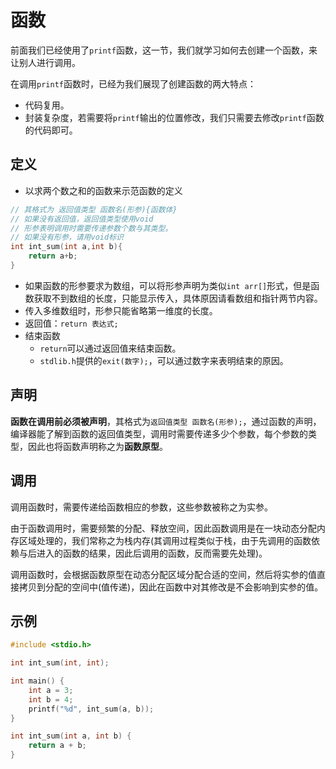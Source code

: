 # 函数

前面我们已经使用了`printf`函数，这一节，我们就学习如何去创建一个函数，来让别人进行调用。

在调用`printf`函数时，已经为我们展现了创建函数的两大特点：

- 代码复用。
- 封装复杂度，若需要将`printf`输出的位置修改，我们只需要去修改`printf`函数的代码即可。

## 定义

- 以求两个数之和的函数来示范函数的定义

```c
// 其格式为 返回值类型 函数名(形参){函数体}
// 如果没有返回值，返回值类型使用void
// 形参表明调用时需要传递参数个数与其类型。
// 如果没有形参，请用void标识
int int_sum(int a,int b){
    return a+b;
}
```

- 如果函数的形参要求为数组，可以将形参声明为类似`int arr[]`形式，但是函数获取不到数组的长度，只能显示传入，具体原因请看数组和指针两节内容。
- 传入多维数组时，形参只能省略第一维度的长度。
- 返回值：`return 表达式;`
- 结束函数
  - `return`可以通过返回值来结束函数。
  - `stdlib.h`提供的`exit(数字);`，可以通过数字来表明结束的原因。

## 声明

**函数在调用前必须被声明**，其格式为`返回值类型 函数名(形参);`，通过函数的声明，编译器能了解到函数的返回值类型，调用时需要传递多少个参数，每个参数的类型，因此也将函数声明称之为**函数原型**。

## 调用

调用函数时，需要传递给函数相应的参数，这些参数被称之为实参。

由于函数调用时，需要频繁的分配、释放空间，因此函数调用是在一块动态分配内存区域处理的，我们常称之为栈内存(其调用过程类似于栈，由于先调用的函数依赖与后进入的函数的结果，因此后调用的函数，反而需要先处理)。

调用函数时，会根据函数原型在动态分配区域分配合适的空间，然后将实参的值直接拷贝到分配的空间中(值传递)，因此在函数中对其修改是不会影响到实参的值。

## 示例

```c
#include <stdio.h>

int int_sum(int, int);

int main() {
    int a = 3;
    int b = 4;
    printf("%d", int_sum(a, b));
}

int int_sum(int a, int b) {
    return a + b;
}
```

